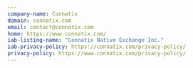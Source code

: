 ```yaml
---
company-name: Connatix
domain: connatix.com
email: contact@connatix.com
home: https://www.connatix.com/
iab-listing-name: "Connatix Native Exchange Inc."
iab-privacy-policy: https://connatix.com/privacy-policy/
privacy-policy: https://www.connatix.com/privacy-policy/
---
```




